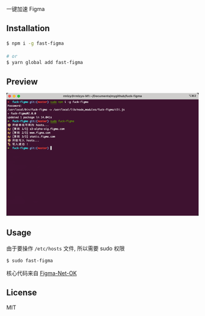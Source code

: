 一键加速 Figma

## Installation

```bash
$ npm i -g fast-figma

# or
$ yarn global add fast-figma
```

## Preview
![](./preview.png)


## Usage

由于要操作 `/etc/hosts` 文件, 所以需要 sudo 权限

```bash
$ sudo fast-figma
```

核心代码来自 [Figma-Net-OK](https://github.com/Moonvy/Figma-Net-OK)

## License
MIT

